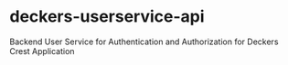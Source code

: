 # deckers-userservice-api
Backend User Service for Authentication and Authorization for Deckers Crest Application 
